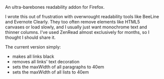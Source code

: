 An ultra-barebones readability addon for Firefox.

I wrote this out of frustration with overwrought readability tools like BeeLine and Evernote Clearly. They too often remove elements like HTML5 canvases or load slowly, and I usually just want monochrome text and thinner columns. I've used ZenRead almost exclusively for months, so I thought I should share it.

The current version simply:
* makes all links black
* removes all links' text decoration
* sets the maxWidth of all paragraphs to 40em
* sets the maxWidth of all lists to 40em
